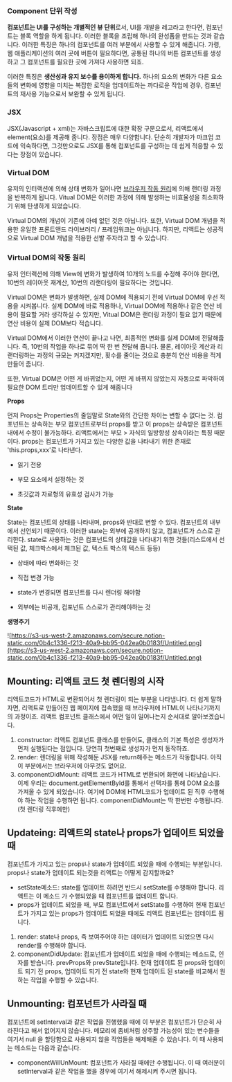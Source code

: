 ### Component 단위 작성

**컴포넌트는 UI를 구성하는 개별적인 뷰 단위**로서, UI를 개발을 레고라고 한다면, 컴포넌트는 블록 역할을 하게 됩니다. 이러한 블록을 조립해 하나의 완성품을 만드는 것과 같습니다. 이러한 특징은 하나의 컴포넌트를 여러 부분에서 사용할 수 있게 해줍니다. 가령, 웹 애플리케이션의 여러 곳에 버튼이 필요하다면, 공통된 하나의 버튼 컴포넌트를 생성하고 그 컴포넌트를 필요한 곳에 가져다 사용하면 되죠.

이러한 특징은 **생산성과 유지 보수를 용이하게 합니다.** 하나의 요소의 변화가 다른 요소들의 변화에 영향을 미치는 복잡한 로직을 업데이트하는 까다로운 작업에 경우, 컴포넌트의 재사용 기능으로서 보완할 수 있게 됩니다.

### JSX

JSX(Javascript + xml)는 자바스크립트에 대한 확장 구문으로서, 리액트에서 element(요소)를 제공해 줍니다. 장점은 매우 다양합니다. 단순히 개발자가 마크업 코드에 익숙하다면, 그것만으로도 JSX를 통해 컴포넌트를 구성하는 데 쉽게 적응할 수 있다는 장점이 있습니다.

### Virtual DOM

유저의 인터랙션에 의해 상태 변화가 일어나면 [브라우저 작동 원리](https://d2.naver.com/helloworld/59361)에 의해 랜더링 과정을 반복하게 됩니다. Vitual DOM은 이러한 과정에 의해 발생하는 비효율성을 최소화하기 위해 탄생하게 되었습니다.

Virtual DOM의 개념이 기존에 아예 없던 것은 아닙니다. 또한, Virtual DOM 개념을 적용한 유일한 프론트앤드 라이브러리 / 프레임워크는 아닙니다. 하지만, 리액트는 성공적으로 Virtual DOM 개념을 적용한 선발 주자라고 할 수 있습니다.

### Virtual DOM의 작동 원리

유저 인터랙션에 의해 View에 변화가 발생하여 10개의 노드를 수정해 주어야 한다면, 10번의 레이아웃 재계산, 10번의 리랜더링이 필요하다는 것입니다.

Virtual DOM은 변화가 발생하면, 실제 DOM에 적용되기 전에 Virtual DOM에 우선 적용을 시켜봅니다. 실제 DOM에 바로 적용하나, Virtual DOM에 적용하나 같은 연산 비용이 필요할 거라 생각하실 수 있지만, Vitual DOM은 랜더링 과정이 필요 없기 때문에 연산 비용이 실제 DOM보다 적습니다.

Virtual DOM에서 이러한 연산이 끝나고 나면, 최종적인 변화를 실제 DOM에 전달해줍니다. 즉, 10번의 작업을 하나로 묶어 딱 한 번 전달해 줍니다. 물론, 레이아웃 계산과 리랜더링하는 과정의 규모는 커지겠지만, 횟수를 줄이는 것으로 충분히 연산 비용을 적게 만들어 줍니다.

또한, Virtual DOM은 어떤 게 바뀌었는지, 어떤 게 바뀌지 않았는지 자동으로 파악하여 필요한 DOM 트리만 업데이트할 수 있게 해줍니다

**Props**

먼저 Props는 Properties의 줄임말로 State와의 간단한 차이는 변할 수 없다는 것. 컴포넌트는 상속하는 부모 컴포넌트로부터 props를 받고 이 props는 상속받은 컴포넌트 내에서 수정이 불가능하다. 리액트에서는 부모 > 자식의 일방향성 상속이라는 특징 때문이다. props는 컴포넌트가 가지고 있는 다양한 값을 나타내기 위한 존재로 'this.props,xxx'로 나타낸다.

- 읽기 전용

- 부모 요소에서 설정하는 것

- 초깃값과 자료형의 유효성 검사가 가능

**State**

State는 컴포넌트의 상태를 나타내며, props와 반대로 변할 수 있다. 컴포넌트의 내부에서 선언되기 때문이다. 이러한 state는 외부에 공개하지 않고, 컴포넌트가 스스로 관리한다. state로 사용하는 것은 컴포넌트의 상태값을 나타내기 위한 것들(리스트에서 선택된 값, 체크박스에서 체크된 값, 텍스트 박스의 텍스트 등등)

- 상태에 따라 변화하는 것

- 직접 변경 가능

- state가 변경되면 컴포넌트를 다시 렌더링 해야함

- 외부에는 비공개, 컴포넌트 스스로가 관리해야하는 것


**생명주기**

![https://s3-us-west-2.amazonaws.com/secure.notion-static.com/0b4c1336-f213-40a9-bb95-042ea0b0183f/Untitled.png](https://s3-us-west-2.amazonaws.com/secure.notion-static.com/0b4c1336-f213-40a9-bb95-042ea0b0183f/Untitled.png)

## **Mounting: 리액트 코드 첫 렌더링의 시작**

리액트코드가 HTML로 변환되어서 첫 렌더링이 되는 부분을 나타냅니다. 더 쉽게 말하자면, 리액트로 만들어진 웹 페이지에 접속했을 때 브라우저에 HTML이 나타나기까지의 과정이죠. 리액트 컴포넌트 클래스에서 어떤 일이 일어나는지 순서대로 알아보겠습니다.

1. constructor: 리액트 컴포넌트 클래스를 만들어도, 클래스의 기본 특성은 생성자가 먼저 실행된다는 점입니다. 당연히 첫번째로 생성자가 먼저 동작하죠.
2. render: 렌더링을 위해 작성해둔 JSX를 return해주는 메소드가 작동합니다. 아직 이 부분에서는 브라우저에 아무것도 없어요.
3. componentDidMount: 리액트 코드가 HTML로 변환되어 화면에 나타났습니다. 이제 우리는 document.getElementById를 통해서 선택자를 통해 DOM 요소를 가져올 수 있게 되었습니다. 여기에 DOM에 HTML코드가 업데이트 된 직후 수행해야 하는 작업을 수행하면 됩니다. componentDidMount는 딱 한번만 수행됩니다. (첫 렌더링 직후에만)

## **Updateing: 리액트의 state나 props가 업데이트 되었을 때**

컴포넌트가 가지고 있는 props나 state가 업데이트 되었을 때에 수행되는 부분입니다. props나 state가 업데이트 되는것을 리액트는 어떻게 감지할까요?

- setState메소드: state를 업데이트 하려면 반드시 setState를 수행해야 합니다. 리액트는 이 메소드 가 수행되었을 때 컴포넌트를 업데이트 합니다.
- props가 업데이트 되었을 때, 부모 컴포넌트에서 setState를 수행하여 현재 컴포넌트가 가지고 있는 props가 업데이트 되었을 때에도 리액트 컴포넌트는 업데이트 됩니다.
1. render: state나 props, 즉 보여주어야 하는 데이터가 업데이트 되었으면 다시 render를 수행해야 합니다.
2. componentDidUpdate: 컴포넌트가 업데이트 되었을 때에 수행되는 메소드로, 인자를 받습니다. prevProps와 prevState입니다. 현재 업데이트 된 props와 업데이트 되기 전 props, 업데이트 되기 전 state와 현재 업데이트 된 state를 비교해서 원하는 작업을 수행할 수 있습니다.

## **Unmounting: 컴포넌트가 사라질 때**

컴포넌트에 setInterval과 같은 작업을 진행했을 때에 이 부분은 컴포넌트가 단순히 사라진다고 해서 없어지지 않습니다. 메모리에 좀비처럼 상주할 가능성이 있는 변수들을 여기서 null 을 할당함으로 사용되지 않을 작업들을 해제해줄 수 있습니다. 이 때 사용되는 메소드는 다음과 같습니다.

- componentWillUnMount: 컴포넌트가 사라질 때에만 수행됩니다. 이 때 여러분이 setInterval과 같은 작업을 했을 경우에 여기서 해제시켜 주시면 됩니다.
